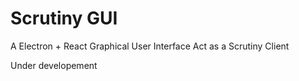 # Scrutiny GUI

A Electron + React Graphical User Interface
Act as a Scrutiny Client

Under developement
